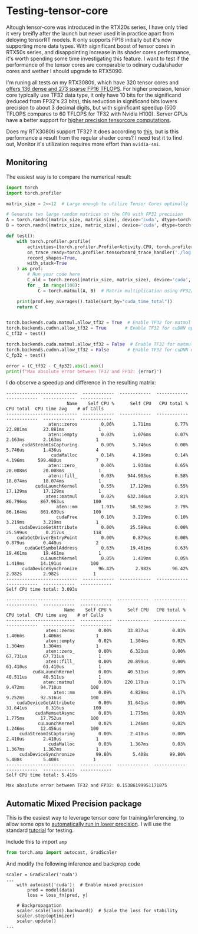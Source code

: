 # Testing-tensor-core
Altough tensor-core was introduced in the RTX20s series, I have only tried it very breifly after the launch but never used it in practice apart from deloying tensorRT models. It only supports FP16 initially but it's now supporting more data types.
With siginificant boost of tensor cores in RTX50s series, and disappointing increase in its shader cores performance, it's worth spending some time investigating this feature. 
I want to test if the performance of the tensor cores are comparable to odinary cuda/shader cores and wether I should upgrade to RTX5090.

I'm runing all tests on my RTX3080ti, which have 320 tensor cores and [offers 136 dense and 273 sparse FP16 TFLOPS](https://en.wikipedia.org/wiki/GeForce_30_series). 
For higher precision, tensor core typically use TF32 data type, it only have 10 bits for the significand (reduced from FP32's 23 bits), this reduction in significand bits lowers precision to about 3 decimal digits, 
but with siginificant speedup (500 TFLOPS compares to 60 TFLOPS	for TF32 with Nvidia H100). Server GPUs have a better support for [higher precision tensorcore computations](https://www.anandtech.com/show/17327/nvidia-hopper-gpu-architecture-and-h100-accelerator-announced).

Does my RTX3080ti support TF32? It does according to [this](https://www.nvidia.com/content/PDF/nvidia-ampere-ga-102-gpu-architecture-whitepaper-v2.1.pdf), 
but is this performance a result from the regular shader cores? I need test it to find out, Monitor it's utilization requires more effort than `nvidia-smi`.


## Monitoring
The easiest way is to compare the numerical result:
```python
import torch
import torch.profiler

matrix_size = 2<<12  # Large enough to utilize Tensor Cores optimally

# Generate two large random matrices on the GPU with FP32 precision
A = torch.randn((matrix_size, matrix_size), device='cuda', dtype=torch.float32)
B = torch.randn((matrix_size, matrix_size), device='cuda', dtype=torch.float32)

def test():
    with torch.profiler.profile(
        activities=[torch.profiler.ProfilerActivity.CPU, torch.profiler.ProfilerActivity.CUDA],
        on_trace_ready=torch.profiler.tensorboard_trace_handler('./log'),
        record_shapes=True,
        with_stack=True
    ) as prof:
        # Run your code here
        C_old = torch.zeros((matrix_size, matrix_size), device='cuda', dtype=torch.float32)
        for _ in range(100):
            C = torch.matmul(A, B)  # Matrix multiplication using FP32/TF32 on Tensor Cores

    print(prof.key_averages().table(sort_by="cuda_time_total"))
    return C


torch.backends.cuda.matmul.allow_tf32 = True  # Enable TF32 for matmul
torch.backends.cudnn.allow_tf32 = True       # Enable TF32 for cuDNN operations
C_tf32 = test()

torch.backends.cuda.matmul.allow_tf32 = False  # Enable TF32 for matmul
torch.backends.cudnn.allow_tf32 = False       # Enable TF32 for cuDNN operations
C_fp32 = test()

error = (C_tf32 - C_fp32).abs().max()
print(f"Max absolute error between TF32 and FP32: {error}")

```
I do observe a speedup and difference in the resulting matrix:
```
---------------------------  ------------  ------------  ------------  ------------  ------------  ------------
                       Name    Self CPU %      Self CPU   CPU total %     CPU total  CPU time avg    # of Calls
---------------------------  ------------  ------------  ------------  ------------  ------------  ------------
                aten::zeros         0.06%       1.711ms         0.77%      23.881ms      23.881ms             1
                aten::empty         0.03%       1.076ms         0.07%       2.163ms       2.163ms             1
      cudaStreamIsCapturing         0.00%       5.746us         0.00%       5.746us       1.436us             4
                 cudaMalloc         0.14%       4.196ms         0.14%       4.196ms     599.480us             7
                aten::zero_         0.06%       1.934ms         0.65%      20.008ms      20.008ms             1
                aten::fill_         0.03%     944.903us         0.58%      18.074ms      18.074ms             1
           cudaLaunchKernel         0.55%      17.129ms         0.55%      17.129ms      17.129ms             1
               aten::matmul         0.02%     632.346us         2.81%      86.796ms     867.963us           100
                   aten::mm         1.91%      58.923ms         2.79%      86.164ms     861.639us           100
                   cudaFree         0.10%       3.219ms         0.10%       3.219ms       3.219ms             1
     cudaDeviceGetAttribute         0.00%      25.599us         0.00%      25.599us       0.217us           118
    cudaGetDriverEntryPoint         0.00%       0.879us         0.00%       0.879us       0.440us             2
       cudaGetSymbolAddress         0.63%      19.461ms         0.63%      19.461ms      19.461ms             1
             cuLaunchKernel         0.05%       1.419ms         0.05%       1.419ms      14.191us           100
      cudaDeviceSynchronize        96.42%        2.982s        96.42%        2.982s        2.982s             1
---------------------------  ------------  ------------  ------------  ------------  ------------  ------------
Self CPU time total: 3.093s

--------------------------  ------------  ------------  ------------  ------------  ------------  ------------
                      Name    Self CPU %      Self CPU   CPU total %     CPU total  CPU time avg    # of Calls
--------------------------  ------------  ------------  ------------  ------------  ------------  ------------
               aten::zeros         0.00%      33.837us         0.03%       1.406ms       1.406ms             1
               aten::empty         0.02%       1.304ms         0.02%       1.304ms       1.304ms             1
               aten::zero_         0.00%       6.321us         0.00%      67.731us      67.731us             1
               aten::fill_         0.00%      20.899us         0.00%      61.410us      61.410us             1
          cudaLaunchKernel         0.00%      40.511us         0.00%      40.511us      40.511us             1
              aten::matmul         0.00%     220.170us         0.17%       9.472ms      94.718us           100
                  aten::mm         0.09%       4.829ms         0.17%       9.252ms      92.516us           100
    cudaDeviceGetAttribute         0.00%      31.641us         0.00%      31.641us       0.316us           100
           cudaMemsetAsync         0.03%       1.775ms         0.03%       1.775ms      17.752us           100
            cuLaunchKernel         0.02%       1.246ms         0.02%       1.246ms      12.456us           100
     cudaStreamIsCapturing         0.00%       2.410us         0.00%       2.410us       2.410us             1
                cudaMalloc         0.03%       1.367ms         0.03%       1.367ms       1.367ms             1
     cudaDeviceSynchronize        99.80%        5.408s        99.80%        5.408s        5.408s             1
--------------------------  ------------  ------------  ------------  ------------  ------------  ------------
Self CPU time total: 5.419s

Max absolute error between TF32 and FP32: 0.15386199951171875
```

## Automatic Mixed Precision package
This is the easiest way to leverage tensor core for training/inferencing, to allow some ops to [automatically run in lower precision](https://pytorch.org/docs/stable/amp.html).
I will use the standard [tutorial](https://pytorch.org/tutorials/beginner/basics/quickstart_tutorial.html) for testing. 

Include this to import `amp`
```python
from torch.amp import autocast, GradScaler
```
And modify the following inference and backprop code
```
scaler = GradScaler('cuda')
...
    with autocast('cuda'):  # Enable mixed precision
        pred = model(data)
        loss = loss_fn(pred, y)

    # Backpropagation
    scaler.scale(loss).backward()  # Scale the loss for stability
    scaler.step(optimizer)
    scaler.update()
...
```
